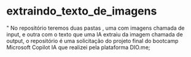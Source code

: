# extraindo_texto_de_imagens
" No repositório teremos duas pastas , uma com imagens chamada de input, e outra com o texto que uma IA extraiu da imagem chamada de output, o repositório é uma solicitação do projeto final do bootcamp Microsoft Copilot IA que realizei pela plataforma DIO.me;
